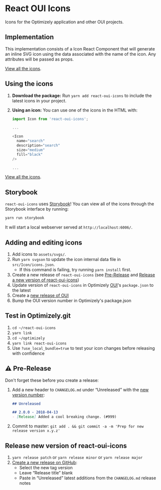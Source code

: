 # React OUI Icons

Icons for the Optimizely application and other OUI projects.

## Implementation

This implementation consists of a Icon React Component that will generate an inline SVG icon using the data associated with the name of the icon. Any attributes will be passed as props.

[View all the icons](https://github.com/optimizely/react-oui-icons).

## Using the icons

1. **Download the package:** Run `yarn add react-oui-icons` to include the latest icons in your project.

2. **Using an icon:** You can use one of the icons in the HTML with:

    ```javascript
    import Icon from 'react-oui-icons';

    ...

    <Icon
      name="search"
      description="search"
      size="medium"
      fill="black"
    />

    ...
    ```

[View all the icons](http://optimizely.github.io/oui/storybook/?knob-href=http%3A%2F%2Fgoogle.com&knob-defaultValue=some%20default%20value&knob-direction=up&knob-default=Link&knob-reverse=Link%20Reverse&knob-color=black&knob-dark=Link%20Dark&knob-max=50&knob-type=text&knob-bad-news=Link%20Bad%20News&knob-isDropdown=true&knob-maxLength=250&knob-muted=Link%20Muted&knob-children=Link&knob-size=medium&knob-style=default&knob-min=10&knob-placeholder=just%20a%20placeholder&knob-Label=&selectedKind=Icons&selectedStory=all%20icons&full=0&addons=1&stories=1&panelRight=1&addonPanel=storybook%2Factions%2Factions-panel).

## Storybook
`react-oui-icons` uses [Storybook](https://storybook.js.org/)! You can view all of the icons through the Storybook interface by running:

```sh
yarn run storybook
```

It will start a local webserver served at `http://localhost:6006/`.

## Adding and editing icons

1. Add icons to `assets/svgs/`.
2. Run `yarn svgson` to update the icon internal data file in `src/Icon/icons.json`.
    - If this command is failing, try running `yarn install` first.
3. Create a new release of `react-oui-icons` (see [Pre-Release](https://github.com/optimizely/react-oui-icons#warning-pre-release) and [Release a new version of react-oui-icons](https://github.com/optimizely/react-oui-icons#release-new-version-of-react-oui-icons))
4. Update version of `react-oui-icons` in Optimizely [OUI](https://github.com/optimizely/oui)'s `package.json` to the latest
5. Create a [new release of OUI](https://github.com/optimizely/oui/blob/devel/CONTRIBUTING.md)
6. Bump the OUI version number in Optimizely's package.json

## Test in Optimizely.git

1. `cd ~/react-oui-icons`
2. `yarn link`
3. `cd ~/optimizely`
4. `yarn link react-oui-icons`
5. Use `?use_local_bundle=true` to test your icon changes before releasing with confidence

## :warning: Pre-Release

Don't forget these before you create a release:

1. Add a new header to `CHANGELOG.md` under “Unreleased” with the [new version number](https://medium.com/design-optimizely/how-to-version-your-ui-library-1c7a1b7ee23a):

    ```md
    ## Unreleased

    ## 2.0.0 - 2018-04-13
    - [Release] Added a cool breaking change. (#999)
    ```
2. Commit to master: `git add . && git commit -a -m 'Prep for new release version x.y.z'`

## Release new version of react-oui-icons

1. `yarn release patch` or `yarn release minor` or `yarn release major`
2. [Create a new release on GitHub](https://github.com/optimizely/react-oui-icons/releases/new):
    * Select the new tag version
    * Leave “Release title” blank
    * Paste in “Unreleased” latest additions from the `CHANGELOG.md` release notes
